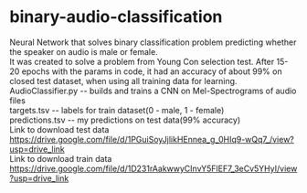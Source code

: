# binary-audio-classification
Neural Network that solves binary classification problem predicting whether the speaker on audio is male or female.     
It was created to solve a problem from Young Con selection test. After 15-20 epochs with the params in code, it had an accuracy of about 99% on closed test dataset, when using all training data for learning.  
AudioClassifier.py -- builds and trains a CNN on Mel-Spectrograms of audio files   
targets.tsv -- labels for train dataset(0 - male, 1 - female)  
predictions.tsv  -- my predictions on test data(99% accuracy)    
Link to download test data   https://drive.google.com/file/d/1PGuiSoyJjlikHEnnea_g_0HIq9-wQq7_/view?usp=drive_link  
Link to download train data  https://drive.google.com/file/d/1D231rAakwwyCInvY5FlEF7_3eCv5YHyI/view?usp=drive_link
